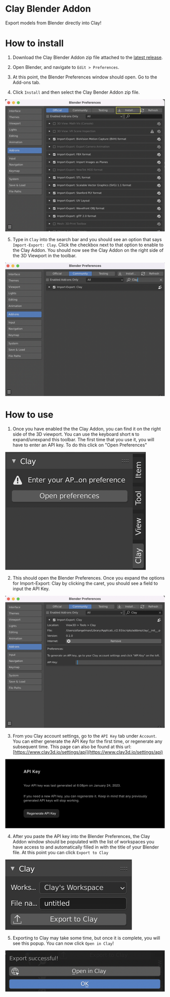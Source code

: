 # Clay Blender Addon

Export models from Blender directly into Clay!

# How to install

1. Download the Clay Blender Addon zip file attached to the [latest release](https://github.com/clay3d-io/blender-addon/releases/latest).

2. Open Blender, and navigate to `Edit > Preferences`.

3. At this point, the Blender Preferences window should open. Go to the Add-ons tab.

4. Click `Install` and then select the Clay Bender Addon zip file.

![Blender Preferences](./public/how-to-install-1.png)

5. Type in `Clay` into the search bar and you should see an option that says `Import-Export: Clay`. Click the checkbox next to that option to enable to the Clay Addon. You should now see the Clay Addon on the right side of the 3D Viewport in the toolbar.

![Blender Preferences](./public/how-to-install-2.png)

# How to use

1. Once you have enabled the the Clay Addon, you can find it on the right side of the 3D viewport. You can use the keyboard short `N` to expand/unexpand this toolbar. The first time that you use it, you will have to enter an API key. To do this click on "Open Preferences"

![Clay Addon UI](./public/how-to-use-1.png)

2. This should open the Blender Preferences. Once you expand the options for Import-Export: Clay by clicking the caret, you should see a field to input the API Key.

![Blender Preferences](./public/how-to-use-2.png)

3. From you Clay account settings, go to the `API Key` tab under `Account`. You can either generate the API Key for the first time, or regenerate any subsequent time. This page can also be found at this url:
   [https://www.clay3d.io/settings/api](https://www.clay3d.io/settings/api)

![Clay API Key Generation](./public/how-to-use-3.png)

4. After you paste the API key into the Blender Preferences, the Clay Addon window should be populated with the list of workspaces you have access to and automatically filled in with the title of your Blender file. At this point you can click `Export to Clay`

![Clay Addon Ui](./public/how-to-use-4.png)

5. Exporting to Clay may take some time, but once it is complete, you will see this popup. You can now click `Open in Clay`!

![Export Successful UI](./public/how-to-use-5.png)
